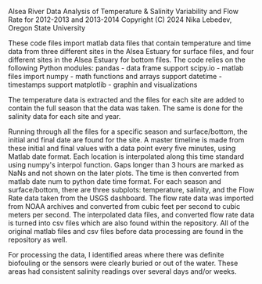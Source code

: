 Alsea River Data Analysis of Temperature & Salinity Variability and Flow Rate for 2012-2013 and 2013-2014
Copyright (C) 2024 Nika Lebedev, Oregon State University 

These code files import matlab data files that contain temperature and time data from three different sites in the Alsea Estuary for surface files, and four different sites in the Alsea Estuary for bottom files. 
The code relies on the following Python modules:
  pandas - data frame support
  scipy.io - matlab files import
  numpy - math functions and arrays support
  datetime - timestamps support
  matplotlib - graphin and visualizations

The temperature data is extracted and the files for each site are added to contain the full season that the data was taken. The same is done for the salinity data for each site and year.

Running through all the files for a specific season and surface/bottom, the initial and final date are found for the site. A master timeline is made from these initial and final values with a data point every five minutes, using Matlab date format.
Each location is interpolated along this time standard using numpy's interpol function. Gaps longer than 3 hours are marked as NaNs and not shown on the later plots.
The time is then converted from matlab date num to python date time format. 
For each season and surface/bottom, there are three subplots: temperature, salinity, and the Flow Rate data taken from the USGS dashboard. 
The flow rate data was imported from NOAA archives and converted from cubic feet per second to cubic meters per second. 
The interpolated data files, and converted flow rate data is turned into csv files which are also found within the repository.
All of the original matlab files and csv files before data processing are found in the repository as well. 

For processing the data, I identified areas where there was definite biofouling or the sensors were clearly buried or out of the water. These areas had consistent salinity readings over several days and/or weeks. 

